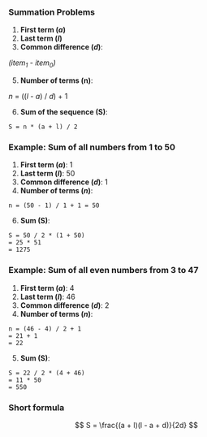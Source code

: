 ### Summation Problems

1. **First term (_a_)**
2. **Last term (_l_)**
3. **Common difference (_d_)**: 

  _(item<sub>1</sub> - item<sub>0</sub>)_
  
5. **Number of terms (n)**:
   
  _n_ = ((_l_ - _a_) / _d_) + 1

6. **Sum of the sequence (S)**:

```S = n * (a + l) / 2```

### Example: Sum of all numbers from 1 to 50

1. **First term (_a_)**: 1
2. **Last term (_l_)**: 50
3. **Common difference (_d_)**: 1
4. **Number of terms (_n_)**:

```n = (50 - 1) / 1 + 1 = 50```

6. **Sum (S)**:

```
S = 50 / 2 * (1 + 50) 
= 25 * 51
= 1275
```

### Example: Sum of all even numbers from 3 to 47

1. **First term (_a_)**: 4
2. **Last term (_l_)**: 46
3. **Common difference (_d_)**: 2
4. **Number of terms (_n_)**:

```
n = (46 - 4) / 2 + 1
= 21 + 1
= 22
```

5. **Sum (S)**:

```
S = 22 / 2 * (4 + 46)
= 11 * 50
= 550
```

### Short formula

$$
S = \frac{(a + l)(l - a + d)}{2d}
$$
